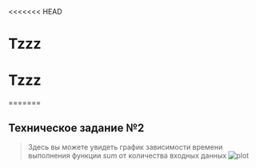 <<<<<<< HEAD
# Tzzz
# Tzzz
=======
 ## Техническое задание №2
>Здесь вы можете увидеть график зависимости времени выполнения функции $sum$ от количества входных данных
>![plot](https://github.com/Theawtm/Tz2/assets/152091331/e8a8a778-a8dd-465f-9d75-7b5f59e4598c)

